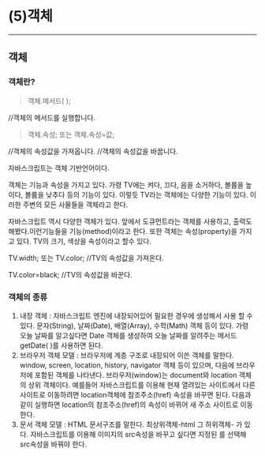 # (5)객체

---

## 객체

### 객체란?

> 객체.메서드( );

//객체의 메서드를 실행합니다.

> 객체.속성; 또는 객체.속성=값;

//객체의 속성값을 가져옵니다. //객체의 속성값을 바꿉니다.

자바스크립트는 객체 기반언어이다.

객체는 기능과 속성을 가지고 있다. 가령 TV에는 켜다, 끄다, 음을 소거하다, 볼륨을 높이다, 볼륨을 낮추다 등의 기능이 있다. 이렇듯 TV라는 객체에는 다양한 기능이 있다. 이러한 주변의 모든 사물들을 객체라고 한다.

자바스크립트 역시 다양한 객체가 있다. 앞에서 도큐먼트라는 객체를 사용하고, 출력도 해봤다.이런기능들을 기능(method)이라고 한다. 또한 객체는 속성(property)을 가지고 있다. TV의 크기, 색상을 속성이라고 할수 있다.

TV.width; 또는 TV.color; //TV의 속성값을 가져온다.

TV.color=black; //TV의 속성값을 바꾼다.

### 객체의 종류

1. 내장 객체 : 자바스크립트 엔진에 내장되어있어 필요한 경우에 생성해서 사용 할 수 있다. 문자(String), 날짜(Date), 배열(Array), 수학(Math) 객체 등이 있다. 가령 오늘 날짜를 알고싶다면 Date 객체를 생성하여 오늘 날짜를 알려주는 메서드 getDate( )를 사용하면 된다.
2. 브라우저 객체 모델 : 브라우저에 계층 구조로 내장되어 이쓴 객체를 말한다. window, screen, location, history, navigator 객체 등이 있으며, 다음에 브라우저에 포함된 객체를 나타낸다. 브라우저(window)는 document와 location 객체의 상위 객체이다. 예를들어 자바스크립트를 이용해 현재 열려있는 사이트에서 다른 사이트로 이동하려면 location객체에 참조주소(href) 속성을 바꾸면 된다. 다음과 같이 실행하면 location의 참조주소(href)의 속성이 바뀌어 새 주소 사이트로 이동한다.
3. 문서 객체 모델 : HTML 문서구조를 말한다. 최상위객체-html 그 하위객체-<head> <body>가 있다. 자바스크립트를 이용해 이미지의 src속성을 바꾸고 싶다면 지정된 <img>를 선택해 src속성을 바꿔야 한다.

